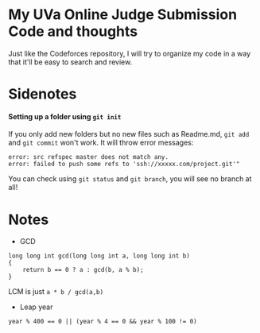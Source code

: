 # My UVa Online Judge Submission Code and thoughts

Just like the Codeforces repository, I will try to organize my code in a way that
it'll be easy to search and review.

# Sidenotes
#### Setting up a folder using ```git init```

If you only add new folders but no new files such as Readme.md,  ```git add```
and ```git commit``` won't work. It will throw error messages:

```
error: src refspec master does not match any.  
error: failed to push some refs to 'ssh://xxxxx.com/project.git'"
```

You can check using ```git status``` and  ```git branch```,
 you will see no branch at all!

# Notes

* GCD

```
long long int gcd(long long int a, long long int b)
{
    return b == 0 ? a : gcd(b, a % b);
}
 ```

LCM is just `a * b / gcd(a,b)`

* Leap year

```
year % 400 == 0 || (year % 4 == 0 && year % 100 != 0)
```
